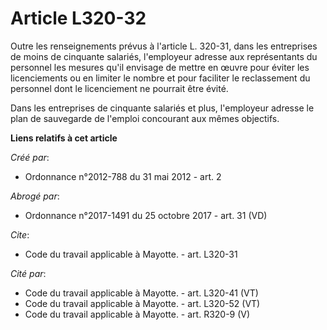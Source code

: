 # Article L320-32

Outre les renseignements prévus à l'article L. 320-31, dans les entreprises de moins de cinquante salariés, l'employeur
adresse aux représentants du personnel les mesures qu'il envisage de mettre en œuvre pour éviter les licenciements ou en
limiter le nombre et pour faciliter le reclassement du personnel dont le licenciement ne pourrait être évité. 

Dans les entreprises de cinquante salariés et plus, l'employeur adresse le plan de sauvegarde de l'emploi concourant aux
mêmes objectifs.

**Liens relatifs à cet article**

_Créé par_:

  - Ordonnance n°2012-788 du 31 mai 2012 - art. 2

_Abrogé par_:

  - Ordonnance n°2017-1491 du 25 octobre 2017 - art. 31 (VD)

_Cite_:

  - Code du travail applicable à Mayotte. - art. L320-31

_Cité par_:

  - Code du travail applicable à Mayotte. - art. L320-41 (VT)
  - Code du travail applicable à Mayotte. - art. L320-52 (VT)
  - Code du travail applicable à Mayotte. - art. R320-9 (V)
